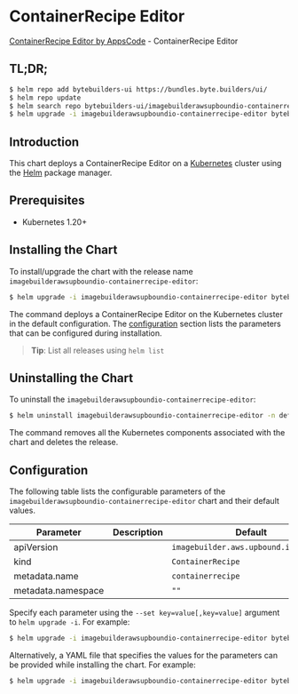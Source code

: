 # ContainerRecipe Editor

[ContainerRecipe Editor by AppsCode](https://byte.builders) - ContainerRecipe Editor

## TL;DR;

```bash
$ helm repo add bytebuilders-ui https://bundles.byte.builders/ui/
$ helm repo update
$ helm search repo bytebuilders-ui/imagebuilderawsupboundio-containerrecipe-editor --version=v0.4.18
$ helm upgrade -i imagebuilderawsupboundio-containerrecipe-editor bytebuilders-ui/imagebuilderawsupboundio-containerrecipe-editor -n default --create-namespace --version=v0.4.18
```

## Introduction

This chart deploys a ContainerRecipe Editor on a [Kubernetes](http://kubernetes.io) cluster using the [Helm](https://helm.sh) package manager.

## Prerequisites

- Kubernetes 1.20+

## Installing the Chart

To install/upgrade the chart with the release name `imagebuilderawsupboundio-containerrecipe-editor`:

```bash
$ helm upgrade -i imagebuilderawsupboundio-containerrecipe-editor bytebuilders-ui/imagebuilderawsupboundio-containerrecipe-editor -n default --create-namespace --version=v0.4.18
```

The command deploys a ContainerRecipe Editor on the Kubernetes cluster in the default configuration. The [configuration](#configuration) section lists the parameters that can be configured during installation.

> **Tip**: List all releases using `helm list`

## Uninstalling the Chart

To uninstall the `imagebuilderawsupboundio-containerrecipe-editor`:

```bash
$ helm uninstall imagebuilderawsupboundio-containerrecipe-editor -n default
```

The command removes all the Kubernetes components associated with the chart and deletes the release.

## Configuration

The following table lists the configurable parameters of the `imagebuilderawsupboundio-containerrecipe-editor` chart and their default values.

|     Parameter      | Description |                     Default                      |
|--------------------|-------------|--------------------------------------------------|
| apiVersion         |             | <code>imagebuilder.aws.upbound.io/v1beta1</code> |
| kind               |             | <code>ContainerRecipe</code>                     |
| metadata.name      |             | <code>containerrecipe</code>                     |
| metadata.namespace |             | <code>""</code>                                  |


Specify each parameter using the `--set key=value[,key=value]` argument to `helm upgrade -i`. For example:

```bash
$ helm upgrade -i imagebuilderawsupboundio-containerrecipe-editor bytebuilders-ui/imagebuilderawsupboundio-containerrecipe-editor -n default --create-namespace --version=v0.4.18 --set apiVersion=imagebuilder.aws.upbound.io/v1beta1
```

Alternatively, a YAML file that specifies the values for the parameters can be provided while
installing the chart. For example:

```bash
$ helm upgrade -i imagebuilderawsupboundio-containerrecipe-editor bytebuilders-ui/imagebuilderawsupboundio-containerrecipe-editor -n default --create-namespace --version=v0.4.18 --values values.yaml
```
